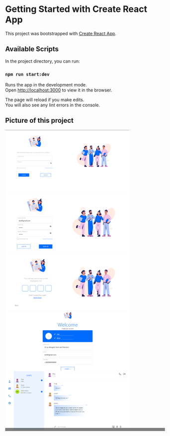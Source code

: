 # Getting Started with Create React App

This project was bootstrapped with [Create React App](https://github.com/facebook/create-react-app).

## Available Scripts

In the project directory, you can run:

### `npm run start:dev`

Runs the app in the development mode.\
Open [http://localhost:3000](http://localhost:3000) to view it in the browser.

The page will reload if you make edits.\
You will also see any lint errors in the console.

## Picture of this project

<div style="position: relative; display: inline-block;">
<div style="position: absolute; font-weight: bold; bottom: 0; left: 0; color: white; background-color: rgba(0, 0, 0, 0.5); padding: 5px; width: 100%; text-align: center;">
  </div>
  <img src="./photoReadme/singIn.png" alt="singIn" width="400"/>
  <img src="./photoReadme/singUp.png" alt="singUn" width="400"/>
  <img src="./photoReadme/otp.png" alt="otp" width="400"/>
  <img src="./photoReadme/info.png" alt="info" width="400"/>
  <img src="./photoReadme/chat.png" alt="chat" width="400"/>
</div>
